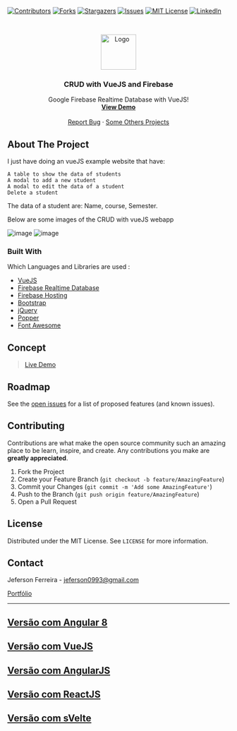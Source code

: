 [![Contributors][contributors-shield]][contributors-url]
[![Forks][forks-shield]][forks-url]
[![Stargazers][stars-shield]][stars-url]
[![Issues][issues-shield]][issues-url]
[![MIT License][license-shield]][license-url]
[![LinkedIn][linkedin-shield]][linkedin-url]


<br />
<p align="center">
  <a href="https://github.com/othneildrew/Best-README-Template">
    <a href="https://github.com/jeferson0993/wallet">
    <img src="https://user-images.githubusercontent.com/29678099/102724065-83263880-42eb-11eb-8625-37935126a86e.png" alt="Logo" width="80" height="80">
  </a>

  <h3 align="center">CRUD with VueJS and Firebase</h3>

  <p align="center">
    Google Firebase Realtime Database with VueJS!
    <br />
    <a href="https://web-projects-tests.firebaseapp.com/"><strong>View Demo</strong></a>
    <br />
    <br />
    <a href="https://github.com/jeferson0993/crud-vuejs-firebase/issues">Report Bug</a>
    ·
    <a href="http://jeferson.tk/">Some Others Projects</a>
  </p>
</p>

<!-- ABOUT THE PROJECT -->
## About The Project

 I just have doing an vueJS example website that have:

    A table to show the data of students
    A modal to add a new student
    A modal to edit the data of a student
    Delete a student

The data of a student are: Name, course, Semester.

Below are some images of the CRUD with vueJS webapp

![image](https://user-images.githubusercontent.com/29678099/71535792-798c0f80-28e7-11ea-9b42-b55e8ab7e10f.png)
![image](https://user-images.githubusercontent.com/29678099/71535795-87419500-28e7-11ea-8c71-55be7221954b.png)

### Built With
Which Languages and Libraries are used :
* [VueJS](https://vuejs.org/)
* [Firebase Realtime Database](https://firebase.google.com/products/realtime-database/)
* [Firebase Hosting](https://firebase.google.com/products/hosting/)
* [Bootstrap](https://getbootstrap.com/)
* [jQuery](https://jquery.com/)
* [Popper](https://popper.js.org/)
* [Font Awesome](https://fontawesome.com)

## Concept

> [Live Demo](https://web-projects-tests.firebaseapp.com/)

<!-- ROADMAP -->
## Roadmap

See the [open issues](https://github.com/jeferson0993/crud-vuejs-firebase/issues) for a list of proposed features (and known issues).



<!-- CONTRIBUTING -->
## Contributing

Contributions are what make the open source community such an amazing place to be learn, inspire, and create. Any contributions you make are **greatly appreciated**.

1. Fork the Project
2. Create your Feature Branch (`git checkout -b feature/AmazingFeature`)
3. Commit your Changes (`git commit -m 'Add some AmazingFeature'`)
4. Push to the Branch (`git push origin feature/AmazingFeature`)
5. Open a Pull Request



<!-- LICENSE -->
## License

Distributed under the MIT License. See `LICENSE` for more information.



<!-- CONTACT -->
## Contact

Jeferson Ferreira - jeferson0993@gmail.com

[Portfólio](http://www.jeferson.tk/)

---

## [Versão com Angular 8](https://github.com/jeferson0993/crud-angular8-firebase)
## [Versão com VueJS](https://github.com/jeferson0993/crud-vuejs-firebase)
## [Versão com AngularJS](https://github.com/jeferson0993/jeferson0993-crud-angularjs-firebase)
## [Versão com ReactJS](https://github.com/jeferson0993/)
## [Versão com sVelte](https://github.com/jeferson0993/)


<!-- MARKDOWN LINKS & IMAGES -->
<!-- https://www.markdownguide.org/basic-syntax/#reference-style-links -->
[contributors-shield]: https://img.shields.io/github/contributors/jeferson0993/crud-vuejs-firebase.svg?style=flat-square
[contributors-url]: https://github.com/jeferson0993/crud-vuejs-firebase/graphs/contributors
[forks-shield]: https://img.shields.io/github/forks/jeferson0993/crud-vuejs-firebase.svg?style=flat-square
[forks-url]: https://github.com/jeferson0993/crud-vuejs-firebase/network/members
[stars-shield]: https://img.shields.io/github/stars/jeferson0993/crud-vuejs-firebase.svg?style=flat-square
[stars-url]: https://github.com/jeferson0993/crud-vuejs-firebase/stargazers
[issues-shield]: https://img.shields.io/github/issues/jeferson0993/crud-vuejs-firebase.svg?style=flat-square
[issues-url]: https://github.com/jeferson0993/crud-vuejs-firebase/issues
[license-shield]: https://img.shields.io/github/license/jeferson0993/crud-vuejs-firebase.svg?style=flat-square
[license-url]: https://github.com/jeferson0993/crud-vuejs-firebase/blob/master/LICENSE
[linkedin-shield]: https://img.shields.io/badge/-LinkedIn-black.svg?style=flat-square&logo=linkedin&colorB=555
[linkedin-url]: https://www.linkedin.com/in/jeferson-ferreira-4a036b143/
[home-screenshot]: https://user-images.githubusercontent.com/29678099/71330655-f47eb000-250c-11ea-8f5c-3069b4c708f7.png
[add-screenshot]: https://user-images.githubusercontent.com/29678099/71330627-db75ff00-250c-11ea-8fe5-a2c1a02c1550.png

